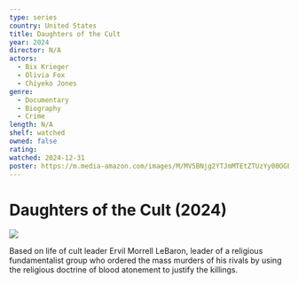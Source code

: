 ```yaml
---
type: series
country: United States
title: Daughters of the Cult
year: 2024
director: N/A
actors:
  - Bix Krieger
  - Olivia Fox
  - Chiyeko Jones
genre:
  - Documentary
  - Biography
  - Crime
length: N/A
shelf: watched
owned: false
rating:
watched: 2024-12-31
poster: https://m.media-amazon.com/images/M/MV5BNjg2YTJmMTEtZTUzYy00OGFiLWEwNmYtYmNkMTIyMDI2YzZhXkEyXkFqcGc@._V1_SX300.jpg
---
```


# Daughters of the Cult (2024)

![](https://m.media-amazon.com/images/M/MV5BNjg2YTJmMTEtZTUzYy00OGFiLWEwNmYtYmNkMTIyMDI2YzZhXkEyXkFqcGc@._V1_SX300.jpg)

Based on life of cult leader Ervil Morrell LeBaron, leader of a religious fundamentalist group who ordered the mass murders of his rivals by using the religious doctrine of blood atonement to justify the killings.